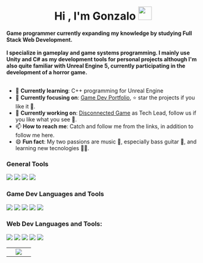 <h1 align="center">Hi , I'm Gonzalo <img src="https://media.giphy.com/media/hvRJCLFzcasrR4ia7z/giphy.gif" width="35"></h1>

<!-- About me -->
<p>
  <strong>
    Game programmer currently expanding my knowledge by studying Full Stack Web Development.<br><br>
    I specialize in gameplay and game systems programming. I mainly use Unity and C# as my development tools for personal projects although I'm also quite familiar with Unreal Engine 5, currently participating in       the development of a horror game. <br><br>
  </strong>
</p>

<ul>
  <li>🌱 <b>Currently learning</b>: C++ programming for Unreal Engine</li>
  <li>🎯 <b>Currently focusing on</b>: <a href="https://github.com/stars/Goblanch/lists/game-dev-portfolio">Game Dev Portfolio</a>, ⭐️ star the projects if you like it 🤩.</li>
  <li>👷 <b>Currently working on</b>: <a href="https://www.instagram.com/typing_monke/">Disconnected Game</a> as Tech Lead, follow us if you like what you see 👀.</li>
  <li>📫 <b>How to reach me</b>: Catch and follow me from the links, in addition to follow me here.</li>
  <li>😄 <b>Fun fact</b>: My two passions are music 🎵, especially bass guitar 🎸, and learning new tecnologies 👨‍💻.</li>
</ul>

<!-- Languages and tools -->
<h3 align="left">General Tools</h3>
<p align="left">
  <img src="https://img.shields.io/badge/Visual%20Studio%20Code-0078d7.svg?style=for-the-badge&logo=visual-studio-code&logoColor=white">
  <img src="https://img.shields.io/badge/Visual%20Studio-5C2D91.svg?style=for-the-badge&logo=visual-studio&logoColor=white">
  <img src="https://img.shields.io/badge/git-%23F05033.svg?style=for-the-badge&logo=git&logoColor=white"> 
  <img src="https://img.shields.io/badge/github-%23121011.svg?style=for-the-badge&logo=github&logoColor=white">
</p>
<h3 align="left">Game Dev Languages and Tools</h3>
<p align="left">
  <img src="https://img.shields.io/badge/unity-%23000000.svg?style=for-the-badge&logo=unity&logoColor=white">
  <img src="https://img.shields.io/badge/c%23-%23239120.svg?style=for-the-badge&logo=csharp&logoColor=white">
  <img src="https://img.shields.io/badge/unrealengine-%23313131.svg?style=for-the-badge&logo=unrealengine&logoColor=white"> 
  <img src="https://img.shields.io/badge/c++-%2300599C.svg?style=for-the-badge&logo=c%2B%2B&logoColor=white">
  <img src="https://img.shields.io/badge/-PERFORCE%20HELIX-00AEEF?style=for-the-badge&logo=Perforce&logoColor=white">
</p>
<h3 align="left">Web Dev Languages and Tools:</h3>
<p align="left">
  <img src="https://img.shields.io/badge/html5-%23E34F26.svg?style=for-the-badge&logo=html5&logoColor=white">
  <img src="https://img.shields.io/badge/css3-%231572B6.svg?style=for-the-badge&logo=css3&logoColor=white">
  <img src="https://img.shields.io/badge/bootstrap-%238511FA.svg?style=for-the-badge&logo=bootstrap&logoColor=white"> 
  <img src="https://img.shields.io/badge/javascript-%23323330.svg?style=for-the-badge&logo=javascript&logoColor=%23F7DF1E">
  <img src="https://img.shields.io/badge/python-3670A0?style=for-the-badge&logo=python&logoColor=ffdd54">
</p>

<!--Stats-->
<table align="center">
  <tr border="none">
    <td width="50%" align="center">
      <img  align="center"  src="https://github-readme-stats.vercel.app/api?username=Goblanch&theme=dark&show_icons=true&count_private=true" />
    </td>
  </tr>
</table
